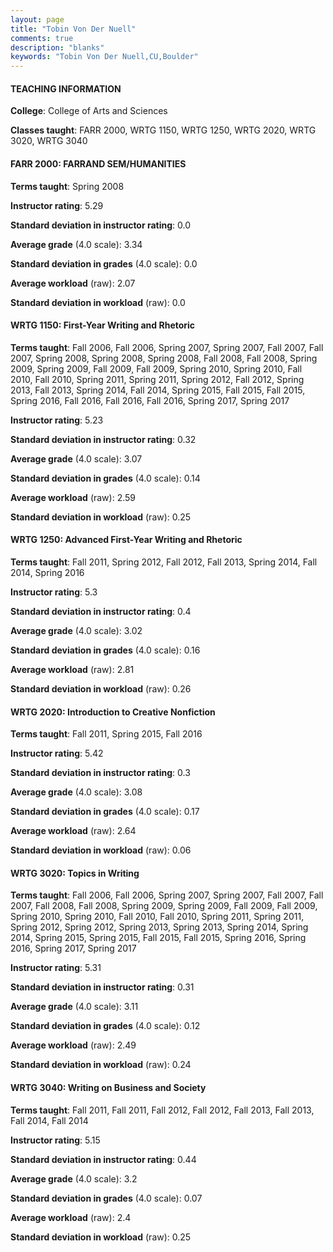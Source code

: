 ```yaml
---
layout: page
title: "Tobin Von Der Nuell" 
comments: true
description: "blanks"
keywords: "Tobin Von Der Nuell,CU,Boulder"
---
```

<head>
<script src="https://ajax.googleapis.com/ajax/libs/jquery/2.1.3/jquery.min.js"></script>
<script src="https://dl.dropboxusercontent.com/s/pc42nxpaw1ea4o9/highcharts.js?dl=0"></script>
<!-- <script src="../assets/js/highcharts.js"></script> -->
<style type="text/css">@font-face {
	font-family: "Bebas Neue";
	src: url(https://www.filehosting.org/file/details/544349/BebasNeue Regular.otf) format("opentype");
	}
	h1.Bebas { 
		font-family: "Bebas Neue", Verdana, Tahoma;
	}
</style>
</head>
	   
#### TEACHING INFORMATION

**College**: College of Arts and Sciences

**Classes taught**: FARR 2000, WRTG 1150, WRTG 1250, WRTG 2020, WRTG 3020, WRTG 3040

#### FARR 2000: FARRAND SEM/HUMANITIES

**Terms taught**: Spring 2008

**Instructor rating**: 5.29

**Standard deviation in instructor rating**: 0.0

**Average grade** (4.0 scale): 3.34

**Standard deviation in grades** (4.0 scale): 0.0

**Average workload** (raw): 2.07

**Standard deviation in workload** (raw): 0.0

#### WRTG 1150: First-Year Writing and Rhetoric

**Terms taught**: Fall 2006, Fall 2006, Spring 2007, Spring 2007, Fall 2007, Fall 2007, Spring 2008, Spring 2008, Spring 2008, Fall 2008, Fall 2008, Spring 2009, Spring 2009, Fall 2009, Fall 2009, Spring 2010, Spring 2010, Fall 2010, Fall 2010, Spring 2011, Spring 2011, Spring 2012, Fall 2012, Spring 2013, Fall 2013, Spring 2014, Fall 2014, Spring 2015, Fall 2015, Fall 2015, Spring 2016, Fall 2016, Fall 2016, Fall 2016, Spring 2017, Spring 2017

**Instructor rating**: 5.23

**Standard deviation in instructor rating**: 0.32

**Average grade** (4.0 scale): 3.07

**Standard deviation in grades** (4.0 scale): 0.14

**Average workload** (raw): 2.59

**Standard deviation in workload** (raw): 0.25

#### WRTG 1250: Advanced First-Year Writing and Rhetoric

**Terms taught**: Fall 2011, Spring 2012, Fall 2012, Fall 2013, Spring 2014, Fall 2014, Spring 2016

**Instructor rating**: 5.3

**Standard deviation in instructor rating**: 0.4

**Average grade** (4.0 scale): 3.02

**Standard deviation in grades** (4.0 scale): 0.16

**Average workload** (raw): 2.81

**Standard deviation in workload** (raw): 0.26

#### WRTG 2020: Introduction to Creative Nonfiction

**Terms taught**: Fall 2011, Spring 2015, Fall 2016

**Instructor rating**: 5.42

**Standard deviation in instructor rating**: 0.3

**Average grade** (4.0 scale): 3.08

**Standard deviation in grades** (4.0 scale): 0.17

**Average workload** (raw): 2.64

**Standard deviation in workload** (raw): 0.06

#### WRTG 3020: Topics in Writing

**Terms taught**: Fall 2006, Fall 2006, Spring 2007, Spring 2007, Fall 2007, Fall 2007, Fall 2008, Fall 2008, Spring 2009, Spring 2009, Fall 2009, Fall 2009, Spring 2010, Spring 2010, Fall 2010, Fall 2010, Spring 2011, Spring 2011, Spring 2012, Spring 2012, Spring 2013, Spring 2013, Spring 2014, Spring 2014, Spring 2015, Spring 2015, Fall 2015, Fall 2015, Spring 2016, Spring 2016, Spring 2017, Spring 2017

**Instructor rating**: 5.31

**Standard deviation in instructor rating**: 0.31

**Average grade** (4.0 scale): 3.11

**Standard deviation in grades** (4.0 scale): 0.12

**Average workload** (raw): 2.49

**Standard deviation in workload** (raw): 0.24

#### WRTG 3040: Writing on Business and Society

**Terms taught**: Fall 2011, Fall 2011, Fall 2012, Fall 2012, Fall 2013, Fall 2013, Fall 2014, Fall 2014

**Instructor rating**: 5.15

**Standard deviation in instructor rating**: 0.44

**Average grade** (4.0 scale): 3.2

**Standard deviation in grades** (4.0 scale): 0.07

**Average workload** (raw): 2.4

**Standard deviation in workload** (raw): 0.25

